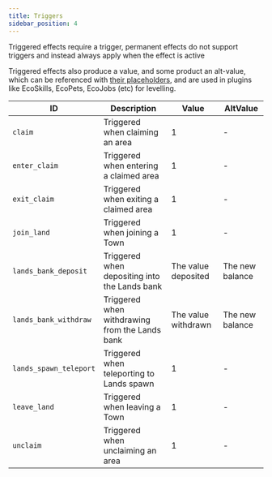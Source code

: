 ```yaml
---
title: Triggers
sidebar_position: 4
---
```


Triggered effects require a trigger, permanent effects do not support triggers and instead always apply when the effect is active

Triggered effects also produce a value, and some product an alt-value, which can be referenced with [their placeholders](https://plugins.auxilor.io/effects/configuring-an-effect#placeholders),
and are used in plugins like EcoSkills, EcoPets, EcoJobs (etc) for levelling.

| ID                     | Description                                    | Value               | AltValue        |
| ---------------------- | ---------------------------------------------- | ------------------- | --------------- |
| `claim`                | Triggered when claiming an area                | 1                   | -               |
| `enter_claim`          | Triggered when entering a claimed area         | 1                   | -               |
| `exit_claim`           | Triggered when exiting a claimed area          | 1                   | -               |
| `join_land`            | Triggered when joining a Town                  | 1                   | -               |
| `lands_bank_deposit`   | Triggered when depositing into the Lands bank  | The value deposited | The new balance |
| `lands_bank_withdraw`  | Triggered when withdrawing from the Lands bank | The value withdrawn | The new balance |
| `lands_spawn_teleport` | Triggered when teleporting to Lands spawn      | 1                   | -               |
| `leave_land`           | Triggered when leaving a Town                  | 1                   | -               |
| `unclaim`              | Triggered when unclaiming an area              | 1                   | -               |
